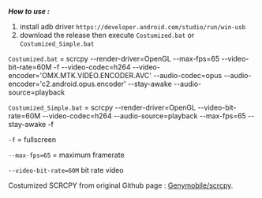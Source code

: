 ***How to use :***
1. install adb driver `https://developer.android.com/studio/run/win-usb`
2. download the release then execute `Costumized.bat` or `Costumized_Simple.bat`

   
`Costumized.bat` = scrcpy --render-driver=OpenGL --max-fps=65 --video-bit-rate=60M -f --video-codec=h264 --video-encoder='OMX.MTK.VIDEO.ENCODER.AVC' --audio-codec=opus --audio-encoder='c2.android.opus.encoder' --stay-awake --audio-source=playback

`Costumized_Simple.bat` = scrcpy --render-driver=OpenGL --video-bit-rate=60M --video-codec=h264 --audio-source=playback --max-fps=65 --stay-awake -f

`-f` = fullscreen

`--max-fps=65` = maximum framerate

`--video-bit-rate=60M` bit rate video


   
Costumized SCRCPY from original Github page : [Genymobile/scrcpy](https://github.com/Genymobile/scrcpy).
